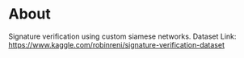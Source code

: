 # About
Signature verification using custom siamese networks.
Dataset Link: https://www.kaggle.com/robinreni/signature-verification-dataset
